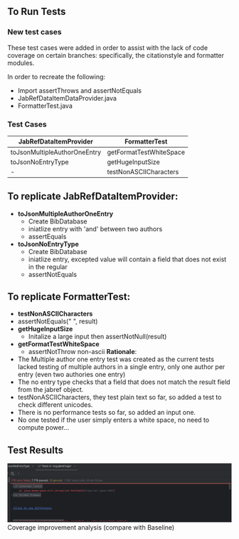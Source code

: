 ## To Run Tests

### New test cases
These test cases were added in order to assist with the lack of code coverage on certain branches: specifically, the citationstyle and formatter modules.

In order to recreate the following: 
- Import assertThrows and assertNotEquals
- JabRefDataItemDataProvider.java
- FormatterTest.java

### Test Cases

JabRefDataItemProvider             | FormatterTest
----------------------------------|---------------------------
| toJsonMultipleAuthorOneEntry       | getFormatTestWhiteSpace |
| toJsonNoEntryType                  | getHugeInputSize |
| -                                 | testNonASCIICharacters |


## To replicate JabRefDataItemProvider: 
- **toJsonMultipleAuthorOneEntry**
  - Create BibDatabase
  - iniatlize entry with 'and' between two authors
  - assertEquals
- **toJsonNoEntryType**
  - Create BibDatabase
  - iniatlize entry, excepted value will contain a field that does not exist in the regular
  - assertNotEquals

## To replicate FormatterTest: 
-  **testNonASCIICharacters**
  - assertNotEquals(" ", result) 
- **getHugeInputSize**
  - Initalize a large input then assertNotNull(result)
- **getFormatTestWhiteSpace**
  - assertNotThrow non-ascii
**Rationale**:
- The Multiple author one entry test was created as the current tests lacked testing of multiple authors in a single entry, only one author per entry (even two authories one entry)
- The no entry type checks that a field that does not match the result field from the jabref object.
- testNonASCIICharacters, they test plain text so far, so added a test to check different unicodes.
- There is no performance tests so far, so added an input one.
- No one tested if the user simply enters a white space, no need to compute power...

## Test Results
![image](test_results.png)
Coverage improvement analysis (compare with Baseline)
